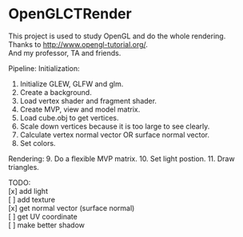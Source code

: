 # OpenGLCTRender

This project is used to study OpenGL and do the whole rendering.  
Thanks to http://www.opengl-tutorial.org/.  
And my professor, TA and friends.  

Pipeline:
Initialization:
1.  Initialize GLEW, GLFW and glm.
2.  Create a background.
3.  Load vertex shader and fragment shader.
4.  Create MVP, view and model matrix.
5.  Load cube.obj to get vertices.
6.  Scale down vertices because it is too large to see clearly.
7.  Calculate vertex normal vector OR surface normal vector.
8.  Set colors.

Rendering:
9.  Do a flexible MVP matrix.
10. Set light postion.
11. Draw triangles.

TODO:  
[x] add light  
[ ] add texture  
[x] get normal vector (surface normal)  
[ ] get UV coordinate  
[ ] make better shadow  